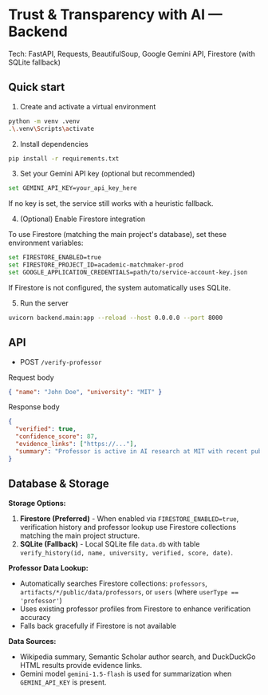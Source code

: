 Trust & Transparency with AI — Backend
======================================

Tech: FastAPI, Requests, BeautifulSoup, Google Gemini API, Firestore (with SQLite fallback)

Quick start
-----------

1) Create and activate a virtual environment

```bash
python -m venv .venv
.\.venv\Scripts\activate
```

2) Install dependencies

```bash
pip install -r requirements.txt
```

3) Set your Gemini API key (optional but recommended)

```bash
set GEMINI_API_KEY=your_api_key_here
```

If no key is set, the service still works with a heuristic fallback.

4) (Optional) Enable Firestore integration

To use Firestore (matching the main project's database), set these environment variables:

```bash
set FIRESTORE_ENABLED=true
set FIRESTORE_PROJECT_ID=academic-matchmaker-prod
set GOOGLE_APPLICATION_CREDENTIALS=path/to/service-account-key.json
```

If Firestore is not configured, the system automatically uses SQLite.

5) Run the server

```bash
uvicorn backend.main:app --reload --host 0.0.0.0 --port 8000
```

API
---

- POST `/verify-professor`

Request body

```json
{ "name": "John Doe", "university": "MIT" }
```

Response body

```json
{
  "verified": true,
  "confidence_score": 87,
  "evidence_links": ["https://..."],
  "summary": "Professor is active in AI research at MIT with recent publications."
}
```

Database & Storage
-------------------

**Storage Options:**
1. **Firestore (Preferred)** - When enabled via `FIRESTORE_ENABLED=true`, verification history and professor lookup use Firestore collections matching the main project structure.
2. **SQLite (Fallback)** - Local SQLite file `data.db` with table `verify_history(id, name, university, verified, score, date)`.

**Professor Data Lookup:**
- Automatically searches Firestore collections: `professors`, `artifacts/*/public/data/professors`, or `users` (where `userType == 'professor'`)
- Uses existing professor profiles from Firestore to enhance verification accuracy
- Falls back gracefully if Firestore is not available

**Data Sources:**
- Wikipedia summary, Semantic Scholar author search, and DuckDuckGo HTML results provide evidence links.
- Gemini model `gemini-1.5-flash` is used for summarization when `GEMINI_API_KEY` is present.


